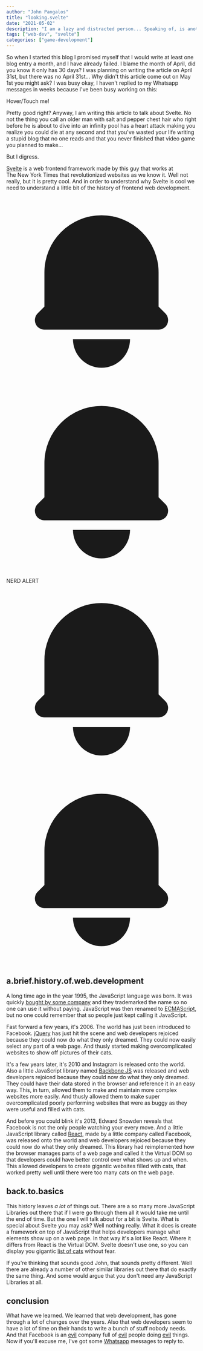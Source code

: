 ```yaml
---
author: "John Pangalos"
title: "looking.svelte"
date: "2021-05-02"
description: "I am a lazy and distracted person... Speaking of, is another post about the history of web-dev and why the JavaScript framework Svelte is interesting."
tags: ["web-dev", "svelte"]
categories: ["game-development"]
---
```


So when I started this blog I promised myself that I would write at least one
blog entry a month, and I have already failed. I blame the month of April, did
you know it only has 30 days? I was planning on writing the article on April
31st, but there was no April 31st... Why didn't this article come out on May 1st
you might ask? I was busy okay, I haven't replied to my Whatsapp messages in
weeks because I've been busy working on this:

<div class="flex items-center justify-center">
    <span data-tippy-content="Wow cool!" class="tooltip">Hover/Touch me!</span>
</div>

Pretty good <span class="tooltip" data-tippy-content="Right???">right?</span>
Anyway, I am writing this article to talk about
<span class="tooltip" data-tippy-content="Svelte in Swedish means starving, isn't language is neat!">Svelte.</span>
No not the thing you call an older man with salt and pepper chest hair who right
before he is about to dive into an infinity pool has a heart attack making you
realize you could die at any second and that you've wasted your life writing a
stupid blog that no one reads and that you never finished that video game you
planned to make...

But I digress.

<a href="https://svelte.dev" target="_blank">Svelte</a> is a web frontend
framework made by this guy that works at <span class="tooltip"
data-tippy-content="<i>The</i> The New York Times">The&nbsp;New&nbsp;York&nbsp;Times</span>
that revolutionized websites as we know it. Well not really, but it is pretty
cool. And in order to understand why Svelte is cool we need to understand a
little bit of the history of frontend web development.

<div class="flex items-center w-full justify-center">
<svg xmlns="http://www.w3.org/2000/svg" class="h-5 w-5 text-red-700 dark:text-red-400" viewBox="0 0 20 20" fill="currentColor">
  <path d="M10 2a6 6 0 00-6 6v3.586l-.707.707A1 1 0 004 14h12a1 1 0 00.707-1.707L16 11.586V8a6 6 0 00-6-6zM10 18a3 3 0 01-3-3h6a3 3 0 01-3 3z" />
</svg>
<svg xmlns="http://www.w3.org/2000/svg" class="h-5 w-5 text-red-700 dark:text-red-400" viewBox="0 0 20 20" fill="currentColor">
  <path d="M10 2a6 6 0 00-6 6v3.586l-.707.707A1 1 0 004 14h12a1 1 0 00.707-1.707L16 11.586V8a6 6 0 00-6-6zM10 18a3 3 0 01-3-3h6a3 3 0 01-3 3z" />
</svg>
<div class="px-2 text-xl font-medium">NERD ALERT</div>
<svg xmlns="http://www.w3.org/2000/svg" class="h-5 w-5 text-red-700 dark:text-red-400" viewBox="0 0 20 20" fill="currentColor">
  <path d="M10 2a6 6 0 00-6 6v3.586l-.707.707A1 1 0 004 14h12a1 1 0 00.707-1.707L16 11.586V8a6 6 0 00-6-6zM10 18a3 3 0 01-3-3h6a3 3 0 01-3 3z" />
</svg>
<svg xmlns="http://www.w3.org/2000/svg" class="h-5 w-5 text-red-700 dark:text-red-400" viewBox="0 0 20 20" fill="currentColor">
  <path d="M10 2a6 6 0 00-6 6v3.586l-.707.707A1 1 0 004 14h12a1 1 0 00.707-1.707L16 11.586V8a6 6 0 00-6-6zM10 18a3 3 0 01-3-3h6a3 3 0 01-3 3z" />
</svg>
</div>

## a.brief.history.of.web.development

A long time ago in the year 1995, the JavaScript language was born. It was
quickly
<a href="https://dev.to/theoutlander/oracle-owns-the-trademark-to-javascript-1fil" target="_blank">bought
by some company</a> and they trademarked the name so no one can use it without
paying. JavaScript was then renamed to
<a href="https://en.wikipedia.org/wiki/ECMAScript" target="_blank">ECMAScript</a>,
but no one could remember that so people just kept calling it JavaScript.

Fast forward a few years, it's 2006. The world has just been introduced to
<span data-tippy-content="Facebook, FACEBOOK! Don't get me started on Facebook. You got ten hours. Good. Wait how long should these tooltips be? Doesn't matter it's tirade time! Come all and listen to this incredible build up that I'm creating. You ready? Okay, here goes. Facebook sucks! Nailed it." class="tooltip">Facebook.</span>
<a href="https://jquery.com" target="_blank">jQuery</a> has just hit the scene
and web developers rejoiced because they could now do what they only dreamed.
They could now easily select any part of a web page. And thusly started making
overcomplicated websites to show off pictures of their cats.

It's a few years later, it's 2010 and
<span data-tippy-content="INSTAGRAM IS FACEBOOK! Wake up people! Facebook bought Instagram and now they own your soul! Also Facebook is faked the moon landing and shot JFK from the grassy knoll. Mark Zuckerberg is Luke Skywalkers' real father and mother. Don't be fooled!" class="tooltip">Instagram</span>
is released onto the world. Also a little JavaScript library named <a
href="https://backbonejs.org/" target="_blank">Backbone JS</a> was released and
web developers rejoiced because they could now do what they only dreamed. They
could have their data stored in the browser and reference it in an easy way.
This, in turn, allowed them to make and maintain more complex websites more
easily. And thusly allowed them to make super overcomplicated poorly performing
websites that were as buggy as they were useful and filled with cats.

And before you could
<span data-tippy-content="Don't close your eyes for three years!" class="tooltip">blink&nbsp;it's&nbsp;2013,</span>
Edward Snowden reveals that Facebook is not the only people watching your every
move. And a little JavaScript library called
<a href="https://reactjs.org/" target="_blank">React</a>, made by a little
company called
<span data-tippy-content="Holy Mother of God! We can't get away from them, they're god damn everywhere. Noooooo!!!" class="tooltip">Facebook,</span>
was released onto the world and web developers rejoiced because they could now
do what they only dreamed. This library had reimplemented how the browser
manages parts of a web page and called it the Virtual DOM so that developers
could have better control over what shows up and when. This allowed developers
to create gigantic websites filled with cats, that worked pretty well until
there were too many cats on the web page.

## back.to.basics

This history leaves _a lot_ of things out. There are a so many more JavaScript
Libraries out there that if I were go through them all it would take me until
<span class="tooltip" data-tippy-content="Thankfully climate change will cut that short.">the&nbsp;end&nbsp;of&nbsp;time.</span>
But the one I will talk about for a bit is Svelte. What is special about Svelte
you may ask? Well nothing really. What it does is create a framework on top of
JavaScript that helps developers manage what elements show up on a web page. In
that way it's a lot like React. Where it differs from React is the Virtual DOM.
Svelte doesn't use one, so you can display you gigantic
<a href="https://cats.pangalos.dev" target="_blank">list of cats</a> without
fear.

If you're thinking
<span class="tooltip" data-tippy-content="Thanks! I like your attitude.">that&nbsp;sounds&nbsp;good&nbsp;John,</span>
that sounds pretty different. Well there are already a number of other similar
libraries out there that do exactly the same thing. And some would argue that
you don't need any JavaScript Libraries at all.

## conclusion

What have we learned. We learned that web development, has gone through a lot of
changes over the years. Also that web developers seem to have a lot of time on
their hands to write a bunch of
<span class="tooltip" data-tippy-content="This blog for example.">stuff&nbsp;nobody&nbsp;needs</span>.
And that Facebook is an
<span class="tooltip" data-tippy-content="Facebook locked people out of devices they already owned if they didn't have a Facebook account."><a href="https://www.oculus.com/blog/a-single-way-to-log-into-oculus-and-unlock-social-features/" target="_blank">evil</a></span>
company full of
<span class="tooltip" data-tippy-content="Facebook helps pharamceutical companies track and show ads to sick people."><a href='https://themarkup.org/citizen-browser/2021/05/06/how-big-pharma-finds-sick-users-on-facebook' target="_blank">evil</a></span>
people doing
<span class="tooltip" data-tippy-content="Facebook paid people to install spyware on their phones."><a href="https://techcrunch.com/2019/01/29/facebook-project-atlas" target="_blank">evil</a></span>
things. Now if you'll excuse me, I've got some
<span class="tooltip" data-tippy-content="Nooooooooo! Facebook owns Whatsapp too!"><a href="https://arstechnica.com/tech-policy/2021/01/whatsapp-users-must-share-their-data-with-facebook-or-stop-using-the-app/" target="_blank">Whatsapp</a></span>
messages to reply to.
